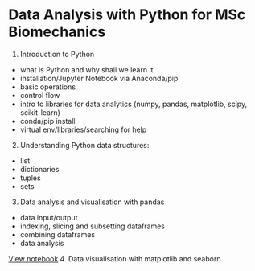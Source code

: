 # Data Analysis with Python for MSc Biomechanics

1. Introduction to Python 

- what is Python and why shall we learn it 
- installation/Jupyter Notebook via Anaconda/pip
- basic operations 
- control flow
- intro to libraries for data analytics (numpy, pandas, matplotlib, scipy, scikit-learn)
- conda/pip install
- virtual env/libraries/searching for help

2. Understanding Python data structures:

- list
- dictionaries
- tuples
- sets

3. Data analysis and visualisation with pandas

- data input/output
- indexing, slicing and subsetting dataframes
- combining dataframes
- data analysis

[View notebook](https://nbviewer.org/github/lyashevska/python-for-biomechanics/blob/master/part2/1.%20Introduction%20to%20Pandas.ipynb)
4. Data visualisation with matplotlib and seaborn


